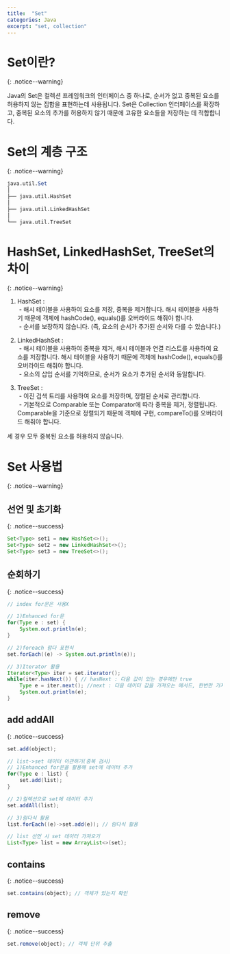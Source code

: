 ```yaml
---
title:  "Set"
categories: Java
excerpt: "set, collection"
---
```


# Set이란?
{: .notice--warning}

Java의 Set은 컬렉션 프레임워크의 인터페이스 중 하나로, 순서가 없고 중복된 요소를 허용하지 않는 집합을 표현하는데 사용됩니다. Set은 Collection 인터페이스를 확장하고, 중복된 요소의 추가를 허용하지 않기 때문에 고유한 요소들을 저장하는 데 적합합니다.

# Set의 계층 구조
{: .notice--warning}

```mathematica
java.util.Set
│
├── java.util.HashSet
│
├── java.util.LinkedHashSet
│
└── java.util.TreeSet
```

# HashSet, LinkedHashSet, TreeSet의 차이
{: .notice--warning}

1) HashSet :<br>
&nbsp;- 해시 테이블을 사용하여 요소를 저장, 중복을 제거합니다. 해시 테이블을 사용하기 때문에 객체에 hashCode(), equals()를 오버라이드 해줘야 합니다.<br>
&nbsp;- 순서를 보장하지 않습니다. (즉, 요소의 순서가 추가된 순서와 다를 수 있습니다.)

2) LinkedHashSet :<br>
&nbsp;- 해시 테이블을 사용하여 중복을 제거, 해시 테이블과 연결 리스트를 사용하여 요소를 저장합니다. 해시 테이블을 사용하기 때문에 객체에 hashCode(), equals()를 오버라이드 해줘야 합니다.<br>
&nbsp;- 요소의 삽입 순서를 기억하므로, 순서가 요소가 추가된 순서와 동일합니다.

3) TreeSet :<br>
&nbsp;- 이진 검색 트리를 사용하여 요소를 저장하며, 정렬된 순서로 관리합니다.<br>
&nbsp;- 기본적으로 Comparable 또는 Comparator에 따라 중복을 제거, 정렬됩니다. Comparable을 기준으로 정렬되기 때문에 객체에 구현, compareTo()를 오버라이드 해줘야 합니다.

세 경우 모두 중복된 요소를 허용하지 않습니다.

# Set 사용법
{: .notice--warning}

## 선언 및 초기화
{: .notice--success}

```java
Set<Type> set1 = new HashSet<>();
Set<Type> set2 = new LinkedHashSet<>();
Set<Type> set3 = new TreeSet<>();
```

## 순회하기
{: .notice--success}

```java
// index for문은 사용X

// 1)Enhanced for문
for(Type e : set) {
    System.out.println(e);
}

// 2)foreach 람다 표현식
set.forEach((e) -> System.out.println(e));

// 3)Iterator 활용
Iterator<Type> iter = set.iterator();
while(iter.hasNext()) { // hasNext : 다음 값이 있는 경우에만 true
	Type e = iter.next(); //next : 다음 데이터 값을 가져오는 메서드, 한번만 가져와야 함
	System.out.println(e);
}
```

## add addAll
{: .notice--success}

```java
set.add(object);

// list->set 데이터 이관하기(중복 검사)
// 1)Enhanced for문을 활용해 set에 데이터 추가
for(Type e : list) {
    set.add(list);
}

// 2)컬렉션으로 set에 데이터 추가
set.addAll(list);

// 3)람다식 활용
list.forEach((e)->set.add(e)); // 람다식 활용

// list 선언 시 set 데이터 가져오기
List<Type> list = new ArrayList<>(set); 
```

## contains
{: .notice--success}

```java
set.contains(object); // 객체가 있는지 확인
```

## remove
{: .notice--success}

```java
set.remove(object); // 객체 단위 추출
```